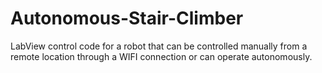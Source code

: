 # Autonomous-Stair-Climber
LabView control code for a robot that can be controlled manually from a remote location through a WIFI connection or can operate autonomously.
